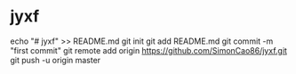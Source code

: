 # jyxf
echo "# jyxf" >> README.md
git init
git add README.md
git commit -m "first commit"
git remote add origin https://github.com/SimonCao86/jyxf.git
git push -u origin master
